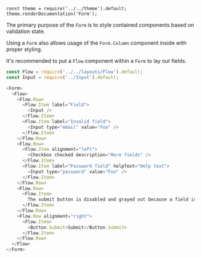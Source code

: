 ```
const theme = require('../../theme').default;
theme.renderDocumentation('Form');
```

The primary purpose of the `Form` is to style contained components based on validation state.

Using a `Form` also allows usage of the `Form.Column` component inside with proper styling.

It's recommended to put a `Flow` component within a `Form` to lay out fields.

```javascript
const Flow = require('../../layouts/Flow').default;
const Input = require('../Input').default;

<Form>
  <Flow>
    <Flow.Row>
      <Flow.Item label="Field">
        <Input />
      </Flow.Item>
      <Flow.Item label="Invalid field">
        <Input type="email" value="Foo" />
      </Flow.Item>
    </Flow.Row>
    <Flow.Row>
      <Flow.Item alignment="left">
        <Checkbox checked description="More fields" />
      </Flow.Item>
      <Flow.Item label="Password field" helpText="Help text">
        <Input type="password" value="Foo" />
      </Flow.Item>
    </Flow.Row>
    <Flow.Row>
      <Flow.Item>
        The submit button is disabled and grayed out because a field is invalid
      </Flow.Item>
    </Flow.Row>
    <Flow.Row alignment="right">
      <Flow.Item>
        <Button.Submit>Submit</Button.Submit>
      </Flow.Item>
    </Flow.Row>
  </Flow>
</Form>
```
